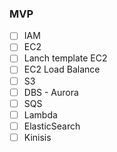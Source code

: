 ### MVP 

- [ ] IAM
- [ ] EC2
- [ ] Lanch template EC2
- [ ] EC2 Load Balance
- [ ] S3
- [ ] DBS - Aurora
- [ ] SQS
- [ ] Lambda
- [ ] ElasticSearch
- [ ] Kinisis
